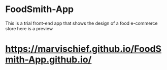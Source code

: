 # FoodSmith-App
This is a trial front-end app that shows the design of a food e-commerce store 
here is a preview
# https://marvischief.github.io/FoodSmith-App.github.io/
